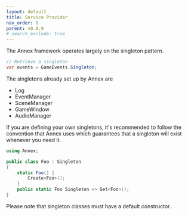 ```yaml
---
layout: default
title: Service Provider
nav_order: 0
parent: v0.0.9
# search_exclude: true
---
```


The Annex framework operates largely on the singleton pattern.

```cs
// Retrieve a singleton
var events = GameEvents.Singleton;
```

The singletons already set up by Annex are
* Log
* EventManager
* SceneManager
* GameWindow
* AudioManager

If you are defining your own singletons, it's recommended to follow the convention that Annex uses which guarantees that a singleton will exist whenever you need it.

```cs
using Annex;

public class Foo : Singleton
{
    static Foo() {
        Create<Foo>();
    }
    public static Foo Singleton => Get<Foo>();
}
```

Please note that singleton classes must have a default constructor.